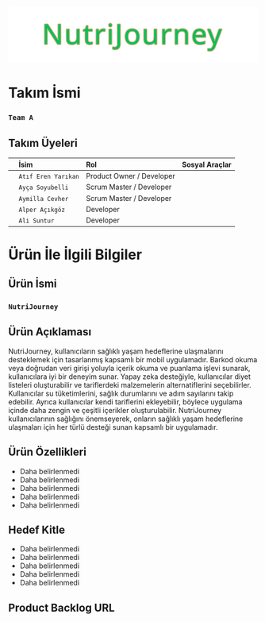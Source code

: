 ![NutriJourney](https://github.com/Akemeyn/group3flutter/blob/main/appFiles/readmeImages/nutrijourney.png)


# Takım İsmi

### **`Team A`**

## Takım Üyeleri


|  | İsim     | Rol                       | Sosyal Araçlar|
| :- | :- | :- | :- |
| | `Atıf Eren Yarıkan` | Product Owner / Developer | |
| | `Ayça Soyubelli` | Scrum Master / Developer | |
| | `Aymilla Cevher` | Scrum Master / Developer | |
| | `Alper Açıkgöz` | Developer | |
| | `Ali Suntur` | Developer | |

# Ürün İle İlgili Bilgiler

## Ürün İsmi

### **`NutriJourney`**

## Ürün Açıklaması

NutriJourney, kullanıcıların sağlıklı yaşam hedeflerine ulaşmalarını desteklemek için tasarlanmış kapsamlı bir mobil uygulamadır. Barkod okuma veya doğrudan veri girişi yoluyla içerik okuma ve puanlama işlevi sunarak, kullanıcılara iyi bir deneyim sunar. Yapay zeka desteğiyle, kullanıcılar diyet listeleri oluşturabilir ve tariflerdeki malzemelerin alternatiflerini seçebilirler. Kullanıcılar su tüketimlerini, sağlık durumlarını ve adım sayılarını takip edebilir. Ayrıca kullanıcılar kendi tariflerini ekleyebilir, böylece uygulama içinde daha zengin ve çeşitli içerikler oluşturulabilir. NutriJourney kullanıcılarının sağlığını önemseyerek, onların sağlıklı yaşam hedeflerine ulaşmaları için her türlü desteği sunan kapsamlı bir uygulamadır.

## Ürün Özellikleri

- Daha belirlenmedi
- Daha belirlenmedi
- Daha belirlenmedi
- Daha belirlenmedi
- Daha belirlenmedi

## Hedef Kitle

- Daha belirlenmedi
- Daha belirlenmedi
- Daha belirlenmedi
- Daha belirlenmedi
- Daha belirlenmedi

## Product Backlog URL



